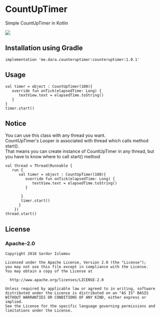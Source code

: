 # CountUpTimer
Simple CountUpTimer in Kotlin


![](https://github.com/islomov/CountUpTimer/blob/master/screenshots/timerup.gif)

## Installation using Gradle

`implementation 'me.dara.counteruptimer:counteruptimer:1.0.1'`

## Usage

```
val timer = object : CountUpTimer(100){
   override fun onTick(elapsedTime: Long) {
      textView.text = elapsedTime.toString()
   } 
}
timer.start()
```

## Notice

You can use this class with any thread you want.</br>
CountUpTimer's Looper is associated with thread which calls method start().</br>
That means you can create instance of CountUpTimer in any thread, but you have to know where to call start() method

```
val thread = Thread(Runnable { 
   run { 
      val timer = object : CountUpTimer(100){
         override fun onTick(elapsedTime: Long) {
            textView.text = elapsedTime.toString()
         }
    
       }
       timer.start()
      }
    })
thread.start()
```


## License
### Apache-2.0

```
Copyright 2018 Sardor Islomov

Licensed under the Apache License, Version 2.0 (the "License");
you may not use this file except in compliance with the License. 
You may obtain a copy of the License at

  http://www.apache.org/licenses/LICENSE-2.0

Unless required by applicable law or agreed to in writing, software
distributed under the License is distributed on an "AS IS" BASIS
WITHOUT WARRANTIES OR CONDITIONS OF ANY KIND, either express or implied.
See the License for the specific language governing permissions and
limitations under the License.
```
